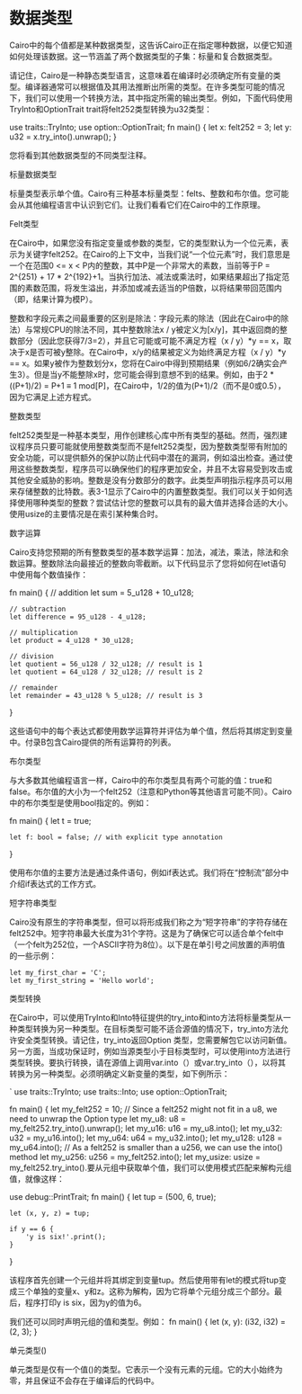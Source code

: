 # 数据类型

Cairo中的每个值都是某种数据类型，这告诉Cairo正在指定哪种数据，以便它知道如何处理该数据。这一节涵盖了两个数据类型的子集：标量和复合数据类型。

请记住，Cairo是一种静态类型语言，这意味着在编译时必须确定所有变量的类型。编译器通常可以根据值及其用法推断出所需的类型。在许多类型可能的情况下，我们可以使用一个转换方法，其中指定所需的输出类型。例如，下面代码使用TryInto和OptionTrait trait将felt252类型转换为u32类型：

use traits::TryInto;
use option::OptionTrait;
fn main() {
    let x: felt252 = 3;
    let y: u32 = x.try_into().unwrap();
}


您将看到其他数据类型的不同类型注释。

标量数据类型

标量类型表示单个值。Cairo有三种基本标量类型：felts、整数和布尔值。您可能会从其他编程语言中认识到它们。让我们看看它们在Cairo中的工作原理。

Felt类型

在Cairo中，如果您没有指定变量或参数的类型，它的类型默认为一个位元素，表示为关键字felt252。在Cairo的上下文中，当我们说“一个位元素”时，我们意思是一个在范围0 <= x < P内的整数，其中P是一个非常大的素数，当前等于P = 2^{251} + 17 * 2^{192}+1。当执行加法、减法或乘法时，如果结果超出了指定范围的素数范围，将发生溢出，并添加或减去适当的P倍数，以将结果带回范围内（即，结果计算为模P）。

整数和字段元素之间最重要的区别是除法：字段元素的除法（因此在Cairo中的除法）与常规CPU的除法不同，其中整数除法x / y被定义为[x/y]，其中返回商的整数部分（因此您获得7/3=2），并且它可能或可能不满足方程（x / y）*y == x，取决于x是否可被y整除。在Cairo中，x/y的结果被定义为始终满足方程（x / y）*y == x。如果y被作为整数划分x，您将在Cairo中得到预期结果（例如6/2确实会产生3）。但是当y不能整除x时，您可能会得到意想不到的结果。例如，由于2 * ((P+1)/2) = P+1 ≡ 1 mod[P]，在Cairo中，1/2的值为(P+1)/2（而不是0或0.5），因为它满足上述方程式。

整数类型

felt252类型是一种基本类型，用作创建核心库中所有类型的基础。然而，强烈建议程序员只要可能就使用整数类型而不是felt252类型，因为整数类型带有附加的安全功能，可以提供额外的保护以防止代码中潜在的漏洞，例如溢出检查。通过使用这些整数类型，程序员可以确保他们的程序更加安全，并且不太容易受到攻击或其他安全威胁的影响。整数是没有分数部分的数字。此类型声明指示程序员可以用来存储整数的比特数。表3-1显示了Cairo中的内置整数类型。我们可以关于如何选择使用哪种类型的整数？尝试估计您的整数可以具有的最大值并选择合适的大小。使用usize的主要情况是在索引某种集合时。

数字运算

Cairo支持您预期的所有整数类型的基本数学运算：加法，减法，乘法，除法和余数运算。整数除法向最接近的整数向零截断。以下代码显示了您将如何在let语句中使用每个数值操作：

fn main() {
    // addition
    let sum = 5_u128 + 10_u128;

    // subtraction
    let difference = 95_u128 - 4_u128;

    // multiplication
    let product = 4_u128 * 30_u128;

    // division
    let quotient = 56_u128 / 32_u128; // result is 1
    let quotient = 64_u128 / 32_u128; // result is 2

    // remainder
    let remainder = 43_u128 % 5_u128; // result is 3
}

这些语句中的每个表达式都使用数学运算符并评估为单个值，然后将其绑定到变量中。付录B包含Cairo提供的所有运算符的列表。

布尔类型

与大多数其他编程语言一样，Cairo中的布尔类型具有两个可能的值：true和false。布尔值的大小为一个felt252（注意和Python等其他语言可能不同）。Cairo中的布尔类型是使用bool指定的。例如：

fn main() {
    let t = true;

    let f: bool = false; // with explicit type annotation
}


使用布尔值的主要方法是通过条件语句，例如if表达式。我们将在“控制流”部分中介绍if表达式的工作方式。

短字符串类型

Cairo没有原生的字符串类型，但可以将形成我们称之为“短字符串”的字符存储在felt252中。短字符串最大长度为31个字符。这是为了确保它可以适合单个felt中（一个felt为252位，一个ASCII字符为8位）。以下是在单引号之间放置的声明值的一些示例：

    let my_first_char = 'C';
    let my_first_string = 'Hello world';


类型转换

在Cairo中，可以使用TryInto和Into特征提供的try_into和into方法将标量类型从一种类型转换为另一种类型。在目标类型可能不适合源值的情况下，try_into方法允许安全类型转换。请记住，try_into返回Option <T>类型，您需要解包它以访问新值。另一方面，当成功保证时，例如当源类型小于目标类型时，可以使用into方法进行类型转换。要执行转换，请在源值上调用var.into（）或var.try_into（），以将其转换为另一种类型。必须明确定义新变量的类型，如下例所示：

`
use traits::TryInto;
use traits::Into;
use option::OptionTrait;

fn main() {
    let my_felt252 = 10;
    // Since a felt252 might not fit in a u8, we need to unwrap the Option<T> type
    let my_u8: u8 = my_felt252.try_into().unwrap();
    let my_u16: u16 = my_u8.into();
    let my_u32: u32 = my_u16.into();
   let my_u64: u64 = my_u32.into();
    let my_u128: u128 = my_u64.into();
    // As a felt252 is smaller than a u256, we can use the into() method
    let my_u256: u256 = my_felt252.into();
    let my_usize: usize = my_felt252.try_into().要从元组中获取单个值，我们可以使用模式匹配来解构元组值，就像这样：

use debug::PrintTrait;
fn main() {
    let tup = (500, 6, true);

    let (x, y, z) = tup;

    if y == 6 {
        'y is six!'.print();
    }
}


该程序首先创建一个元组并将其绑定到变量tup。然后使用带有let的模式将tup变成三个单独的变量x、y和z。这称为解构，因为它将单个元组分成三个部分。最后，程序打印y is six，因为y的值为6。

我们还可以同时声明元组的值和类型。例如：
fn main() {
    let (x, y): (i32, i32) = (2, 3);
}

单元类型()

单元类型是仅有一个值()的类型。它表示一个没有元素的元组。它的大小始终为零，并且保证不会存在于编译后的代码中。

